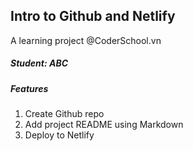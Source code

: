 ## Intro to Github and Netlify
A learning project @CoderSchool.vn

##### Student: ABC

##### Features
1. Create Github repo
2. Add project README using Markdown
3. Deploy to Netlify
